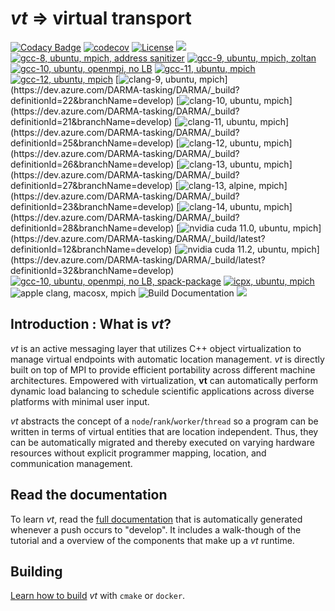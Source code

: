 # *vt* => virtual transport

[![Codacy Badge](https://api.codacy.com/project/badge/Grade/e21fba68df8947ecb9a9c51b5e159e56)](https://www.codacy.com/gh/DARMA-tasking/vt?utm_source=github.com&amp;utm_medium=referral&amp;utm_content=DARMA-tasking/vt&amp;utm_campaign=Badge_Grade)
[![codecov](https://codecov.io/gh/DARMA-tasking/vt/branch/develop/graph/badge.svg)](https://codecov.io/gh/DARMA-tasking/vt)
[![License](https://img.shields.io/badge/License-BSD%203--Clause-orange.svg)](https://opensource.org/licenses/BSD-3-Clause)
![](https://github.com/DARMA-tasking/vt/workflows/Docker%20Image%20CI/badge.svg)
[![gcc-8, ubuntu, mpich, address sanitizer](https://dev.azure.com/DARMA-tasking/DARMA/_apis/build/status/PR%20tests%20(gcc-8%2C%20ubuntu%2C%20mpich%2C%20address%20sanitizer)?branchName=develop&Label=(gcc-8%2C%20ubuntu%2C%20mpich%2C%20address%20sanitizer))](https://dev.azure.com/DARMA-tasking/DARMA/_build/latest?definitionId=9&branchName=develop)
[![gcc-9, ubuntu, mpich, zoltan](https://dev.azure.com/DARMA-tasking/DARMA/_apis/build/status/PR%20tests%20(gcc-9%2C%20ubuntu%2C%20mpich%2C%20zoltan)?branchName=develop&Label=(gcc-9%2C%20ubuntu%2C%20mpich%2C%20zoltan))](https://dev.azure.com/DARMA-tasking/DARMA/_build/latest?definitionId=10&branchName=develop)
[![gcc-10, ubuntu, openmpi, no LB](https://dev.azure.com/DARMA-tasking/DARMA/_apis/build/status/PR%20tests%20(gcc-10%2C%20ubuntu%2C%20openmpi%2C%20no%20LB)?branchName=develop&Label=(gcc-10%2C%20ubuntu%2C%20openmpi%2C%20no%20LB))](https://dev.azure.com/DARMA-tasking/DARMA/_build/latest?definitionId=4&branchName=develop)
[![gcc-11, ubuntu, mpich](https://dev.azure.com/DARMA-tasking/DARMA/_apis/build/status/PR%20tests%20(gcc-11%2C%20ubuntu%2C%20mpich)?branchName=develop&Label=(gcc-11%2C%20ubuntu%2C%20mpich%2C%20trace%20runtime%2C%20coverage))](https://dev.azure.com/DARMA-tasking/DARMA/_build/latest?definitionId=29&branchName=develop)
[![gcc-12, ubuntu, mpich](https://dev.azure.com/DARMA-tasking/DARMA/_apis/build/status/PR%20tests%20(gcc-12%2C%20ubuntu%2C%20mpich)?branchName=develop&Label=(gcc-12%2C%20ubuntu%2C%20mpich))](https://dev.azure.com/DARMA-tasking/DARMA/_build/latest?definitionId=30&branchName=develop)
[![clang-9, ubuntu, mpich](https://dev.azure.com/DARMA-tasking/DARMA/_apis/build/status/PR%20tests%20(clang-9%2C%20ubuntu%2C%20mpich)?branchName=develop&Label=(clang-9.0%2C%20ubuntu%2C%20mpich))](https://dev.azure.com/DARMA-tasking/DARMA/_build?definitionId=22&branchName=develop)
[![clang-10, ubuntu, mpich](https://dev.azure.com/DARMA-tasking/DARMA/_apis/build/status/PR%20tests%20(clang-10%2C%20ubuntu%2C%20mpich)?branchName=develop&Label=(clang-10.0%2C%20ubuntu%2C%20mpich))](https://dev.azure.com/DARMA-tasking/DARMA/_build?definitionId=21&branchName=develop)
[![clang-11, ubuntu, mpich](https://dev.azure.com/DARMA-tasking/DARMA/_apis/build/status/PR%20tests%20(clang-11%2C%20ubuntu%2C%20mpich)?branchName=develop&Label=(clang-11.0%2C%20ubuntu%2C%20mpich))](https://dev.azure.com/DARMA-tasking/DARMA/_build?definitionId=25&branchName=develop)
[![clang-12, ubuntu, mpich](https://dev.azure.com/DARMA-tasking/DARMA/_apis/build/status/PR%20tests%20(clang-12%2C%20ubuntu%2C%20mpich)?branchName=develop&Label=(clang-12.0%2C%20ubuntu%2C%20mpich))](https://dev.azure.com/DARMA-tasking/DARMA/_build?definitionId=26&branchName=develop)
[![clang-13, ubuntu, mpich](https://dev.azure.com/DARMA-tasking/DARMA/_apis/build/status/PR%20tests%20(clang-13%2C%20ubuntu%2C%20mpich)?branchName=develop&Label=(clang-13.0%2C%20ubuntu%2C%20mpich))](https://dev.azure.com/DARMA-tasking/DARMA/_build?definitionId=27&branchName=develop)
[![clang-13, alpine, mpich](https://dev.azure.com/DARMA-tasking/DARMA/_apis/build/status/PR%20tests%20(clang-13%2C%20alpine%2C%20mpich)?branchName=develop&Label=(clang-13.0%2C%20alpine%2C%20mpich))](https://dev.azure.com/DARMA-tasking/DARMA/_build?definitionId=23&branchName=develop)
[![clang-14, ubuntu, mpich](https://dev.azure.com/DARMA-tasking/DARMA/_apis/build/status/PR%20tests%20(clang-14%2C%20ubuntu%2C%20mpich)?branchName=develop&Label=(clang-14.0%2C%20ubuntu%2C%20mpich))](https://dev.azure.com/DARMA-tasking/DARMA/_build?definitionId=28&branchName=develop)
[![nvidia cuda 11.0, ubuntu, mpich](https://dev.azure.com/DARMA-tasking/DARMA/_apis/build/status/PR%20tests%20(nvidia%20cuda%2011.0%2C%20ubuntu%2C%20mpich)?branchName=develop&Label=(nvidia%20cuda%2011.0%2C%20ubuntu%2C%20mpich))](https://dev.azure.com/DARMA-tasking/DARMA/_build/latest?definitionId=12&branchName=develop)
[![nvidia cuda 11.2, ubuntu, mpich](https://dev.azure.com/DARMA-tasking/DARMA/_apis/build/status/PR%20tests%20(nvidia%20cuda%2011.2%2C%20ubuntu%2C%20mpich)?branchName=develop&Label=(nvidia%20cuda%2011.2%2C%20ubuntu%2C%20mpich))](https://dev.azure.com/DARMA-tasking/DARMA/_build/latest?definitionId=32&branchName=develop)
[![gcc-10, ubuntu, openmpi, no LB, spack-package](https://dev.azure.com/DARMA-tasking/DARMA/_apis/build/status/PR%20tests%20spack-package%20(gcc-10%2C%20ubuntu%2C%20openmpi%2C%20no%20LB%2C%20spack-package)?branchName=develop&Label=(gcc-10%2C%20ubuntu%2C%20openmpi%2C%20no%20LB%2C%20spack-package))](https://dev.azure.com/DARMA-tasking/DARMA/_build/latest?definitionId=20&branchName=develop)
[![icpx, ubuntu, mpich](https://dev.azure.com/DARMA-tasking/DARMA/_apis/build/status/PR%20tests%20(intel%20icpx%2C%20ubuntu%2C%20mpich)?branchName=develop&Label=(icpx%2C%20ubuntu%2C%20mpich))](https://dev.azure.com/DARMA-tasking/DARMA/_build?definitionId=24&branchName=develop)
![apple clang, macosx, mpich](https://github.com/DARMA-tasking/vt/workflows/PR%20tests%20(clang-14,%20macosx,%20mpich)/badge.svg?branch=develop)
![Build Documentation](https://github.com/DARMA-tasking/vt/workflows/Build%20Documentation/badge.svg?branch=develop)
[![](https://github.com/DARMA-tasking/vt/wiki/build_stats/build_status_badge.svg)](https://github.com/DARMA-tasking/vt/wiki/Build-Stats)

## Introduction : What is *vt*?

*vt* is an active messaging layer that utilizes C++ object virtualization to
manage virtual endpoints with automatic location management. *vt* is directly
built on top of MPI to provide efficient portability across different machine
architectures. Empowered with virtualization, **vt** can automatically perform
dynamic load balancing to schedule scientific applications across diverse
platforms with minimal user input.

*vt* abstracts the concept of a `node`/`rank`/`worker`/`thread` so a program can
be written in terms of virtual entities that are location independent. Thus,
they can be automatically migrated and thereby executed on varying hardware
resources without explicit programmer mapping, location, and communication
management.

## Read the documentation

To learn *vt*, read the [full
documentation](https://darma-tasking.github.io/docs/html/index.html) that is
automatically generated whenever a push occurs to "develop". It includes a
walk-though of the tutorial and a overview of the components that make up a *vt*
runtime.

## Building

[Learn how to build](https://darma-tasking.github.io/docs/html/vt-build.html)
*vt* with `cmake` or `docker`.
